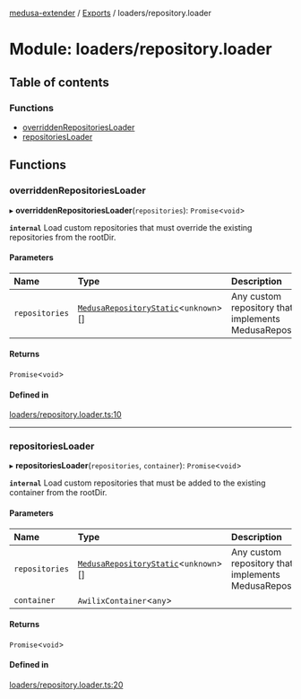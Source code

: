 [medusa-extender](../README.md) / [Exports](../modules.md) / loaders/repository.loader

# Module: loaders/repository.loader

## Table of contents

### Functions

- [overriddenRepositoriesLoader](loaders_repository_loader.md#overriddenrepositoriesloader)
- [repositoriesLoader](loaders_repository_loader.md#repositoriesloader)

## Functions

### overriddenRepositoriesLoader

▸ **overriddenRepositoriesLoader**(`repositories`): `Promise`<`void`\>

**`internal`**
Load custom repositories that must override the existing repositories from the rootDir.

#### Parameters

| Name | Type | Description |
| :------ | :------ | :------ |
| `repositories` | [`MedusaRepositoryStatic`](../interfaces/types.MedusaRepositoryStatic.md)<`unknown`\>[] | Any custom repository that implements MedusaRepository |

#### Returns

`Promise`<`void`\>

#### Defined in

[loaders/repository.loader.ts:10](https://github.com/adrien2p/medusa-extender/blob/2b98a6d/src/loaders/repository.loader.ts#L10)

___

### repositoriesLoader

▸ **repositoriesLoader**(`repositories`, `container`): `Promise`<`void`\>

**`internal`**
Load custom repositories that must be added to the existing container from the rootDir.

#### Parameters

| Name | Type | Description |
| :------ | :------ | :------ |
| `repositories` | [`MedusaRepositoryStatic`](../interfaces/types.MedusaRepositoryStatic.md)<`unknown`\>[] | Any custom repository that implements MedusaRepository |
| `container` | `AwilixContainer`<`any`\> |  |

#### Returns

`Promise`<`void`\>

#### Defined in

[loaders/repository.loader.ts:20](https://github.com/adrien2p/medusa-extender/blob/2b98a6d/src/loaders/repository.loader.ts#L20)
